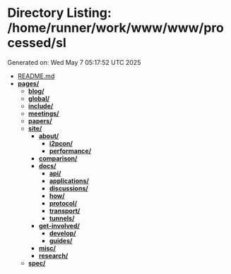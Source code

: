 # Directory Listing: /home/runner/work/www/www/processed/sl
Generated on: Wed May  7 05:17:52 UTC 2025

- [README.md](README.md)
- **[pages/](pages/)**
  - **[blog/](pages/blog/)**
  - **[global/](pages/global/)**
  - **[include/](pages/include/)**
  - **[meetings/](pages/meetings/)**
  - **[papers/](pages/papers/)**
  - **[site/](pages/site/)**
    - **[about/](pages/site/about/)**
      - **[i2pcon/](pages/site/about/i2pcon/)**
      - **[performance/](pages/site/about/performance/)**
    - **[comparison/](pages/site/comparison/)**
    - **[docs/](pages/site/docs/)**
      - **[api/](pages/site/docs/api/)**
      - **[applications/](pages/site/docs/applications/)**
      - **[discussions/](pages/site/docs/discussions/)**
      - **[how/](pages/site/docs/how/)**
      - **[protocol/](pages/site/docs/protocol/)**
      - **[transport/](pages/site/docs/transport/)**
      - **[tunnels/](pages/site/docs/tunnels/)**
    - **[get-involved/](pages/site/get-involved/)**
      - **[develop/](pages/site/get-involved/develop/)**
      - **[guides/](pages/site/get-involved/guides/)**
    - **[misc/](pages/site/misc/)**
    - **[research/](pages/site/research/)**
  - **[spec/](pages/spec/)**
